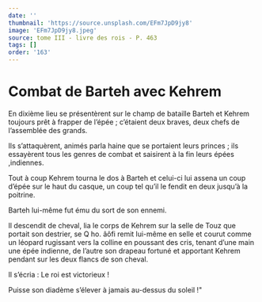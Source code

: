 ```yaml
---
date: ''
thumbnail: 'https://source.unsplash.com/EFm7JpD9jy8'
image: 'EFm7JpD9jy8.jpeg'
source: tome III - livre des rois - P. 463
tags: []
order: '163'
---
```


# Combat de Barteh avec Kehrem

En dixième lieu se présentèrent sur le champ de bataille Barteh et Kehrem toujours prêt à frapper de l’épée ; c’étaient deux braves, deux chefs de l’assemblée des grands.

Ils s’attaquèrent, animés parla haine que se portaient leurs princes ; ils essayèrent tous les genres de combat et saisirent à la fin leurs épées
,indiennes.

Tout à coup Kehrem tourna le dos à Barteh et celui-ci lui assena un coup d’épée sur le haut du casque, un coup tel qu’il le fendit en deux jusqu’à la poitrine.

Barteh lui-même fut ému du sort de son ennemi.

Il descendit de cheval, lia le corps de Kehrem sur la selle de Touz que portait son destrier, se Q
ho.
âôfi remit lui-même en selle et courut comme un léopard rugissant vers la colline en poussant des cris, tenant d’une main une épée indienne, de l’autre son drapeau fortuné et apportant Kehrem pendant sur les deux flancs de son cheval.

Il s’écria : Le roi est victorieux !

Puisse son diadème s’élever à jamais au-dessus du soleil !"
